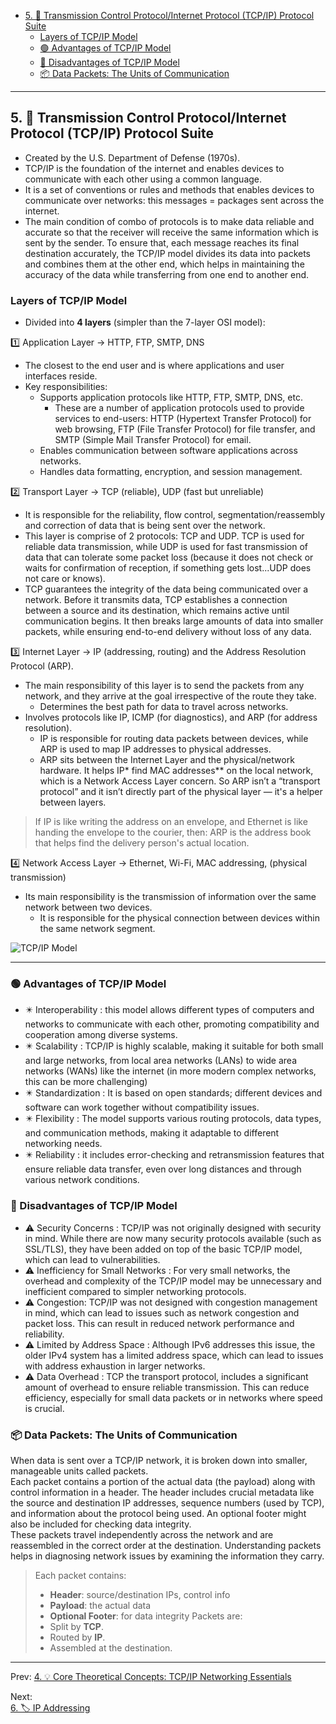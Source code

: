 - [5. 📘 Transmission Control Protocol/Internet Protocol (TCP/IP) Protocol Suite](#5--transmission-control-protocolinternet-protocol-tcpip-protocol-suite)
	- [Layers of TCP/IP Model](#layers-of-tcpip-model)
	- [🟢 Advantages of TCP/IP Model](#-advantages-of-tcpip-model)
	- [🔴 Disadvantages of TCP/IP Model](#-disadvantages-of-tcpip-model)
	- [📦 Data Packets: The Units of Communication](#-data-packets-the-units-of-communication)

---

## 5. 📘 Transmission Control Protocol/Internet Protocol (TCP/IP) Protocol Suite

- Created by the U.S. Department of Defense (1970s).
- TCP/IP is the foundation of the internet and enables devices to communicate with each other using a common language.
- It is a set of conventions or rules and methods that enables devices to communicate over networks: this messages = packages sent across the internet.
- The main condition of combo of protocols is to make data reliable and accurate so that the receiver will receive the same information which is sent by the sender. To ensure that, each message reaches its final destination accurately, the TCP/IP model divides its data into packets and combines them at the other end, which helps in maintaining the accuracy of the data while transferring from one end to another end.

### Layers of TCP/IP Model

- Divided into **4 layers** (simpler than the 7-layer OSI model):

1️⃣ Application Layer → HTTP, FTP, SMTP, DNS  


- The closest to the end user and is where applications and user interfaces reside.
- Key responsibilities:
	- Supports application protocols like HTTP, FTP, SMTP, DNS, etc.
		- These are a number of application protocols used to provide services to end-users: HTTP (Hypertext Transfer Protocol) for web browsing, FTP (File Transfer Protocol) for file transfer, and SMTP (Simple Mail Transfer Protocol) for email.
	- Enables communication between software applications across networks.
	- Handles data formatting, encryption, and session management.


2️⃣ Transport Layer → TCP (reliable), UDP (fast but unreliable)  
- It is responsible for the reliability, flow control, segmentation/reassembly and correction of data that is being sent over the network.  
- This layer is comprise of 2 protocols: TCP and UDP. TCP is used for reliable data transmission, while UDP is used for fast transmission of data that can tolerate some packet loss (because it does not check or waits for confirmation of reception, if something gets lost...UDP does not care or knows).
- TCP guarantees the integrity of the data being communicated over a network. Before it transmits data, TCP establishes a connection between a source and its destination, which remains active until communication begins. It then breaks large amounts of data into smaller packets, while ensuring end-to-end delivery without loss of any data.

3️⃣ Internet Layer → IP (addressing, routing) and the Address Resolution Protocol (ARP).
- The main responsibility of this layer is to send the packets from any network, and they arrive at the goal irrespective of the route they take.
	- Determines the best path for data to travel across networks.
- Involves protocols like IP, ICMP (for diagnostics), and ARP (for address resolution).
	- IP is responsible for routing data packets between devices, while ARP is used to map IP addresses to physical addresses.
	- ARP sits between the Internet Layer and the physical/network hardware. It helps IP* find MAC addresses** on the local network, which is a Network Access Layer concern. So ARP isn’t a “transport protocol” and it isn’t directly part of the physical layer — it's a helper between layers.
> If IP is like writing the address on an envelope, and Ethernet is like handing the envelope to the courier, then: ARP is the address book that helps find the delivery person's actual location.

4️⃣ Network Access Layer → Ethernet, Wi-Fi, MAC addressing, (physical transmission)
- Its main responsibility is the transmission of information over the same network between two devices.
	- It is responsible for the physical connection between devices within the same network segment.

![TCP/IP Model](https://media.geeksforgeeks.org/wp-content/uploads/20250503155044094249/tcp_ip-1.webp)

---

### 🟢 Advantages of TCP/IP Model
- ✴️ Interoperability : this  model allows different types of computers and networks to communicate with each other, promoting compatibility and cooperation among diverse systems.
- ✴️ Scalability : TCP/IP is highly scalable, making it suitable for both small and large networks, from local area networks (LANs) to wide area networks (WANs) like the internet (in more modern complex networks, this can be more challenging)
- ✴️ Standardization : It is based on open standards; different devices and software can work together without compatibility issues.
- ✴️ Flexibility : The model supports various routing protocols, data types, and communication methods, making it adaptable to different networking needs.
- ✴️ Reliability : it includes error-checking and retransmission features that ensure reliable data transfer, even over long distances and through various network conditions.

### 🔴 Disadvantages of TCP/IP Model
- ⚠️ Security Concerns : TCP/IP was not originally designed with security in mind. While there are now many security protocols available (such as SSL/TLS), they have been added on top of the basic TCP/IP model, which can lead to vulnerabilities.
- ⚠️ Inefficiency for Small Networks : For very small networks, the overhead and complexity of the TCP/IP model may be unnecessary and inefficient compared to simpler networking protocols.
- ⚠️ Congestion: TCP/IP was not designed with congestion management in mind, which can lead to issues such as network congestion and packet loss. This can result in reduced network performance and reliability.
- ⚠️ Limited by Address Space : Although IPv6 addresses this issue, the older IPv4 system has a limited address space, which can lead to issues with address exhaustion in larger networks.
- ⚠️ Data Overhead : TCP the transport protocol, includes a significant amount of overhead to ensure reliable transmission. This can reduce efficiency, especially for small data packets or in networks where speed is crucial.

### 📦 Data Packets: The Units of Communication
When data is sent over a TCP/IP network, it is broken down into smaller, manageable units called packets.  
Each packet contains a portion of the actual data (the payload) along with control information in a header. The header includes crucial metadata like the source and destination IP addresses, sequence numbers (used by TCP), and information about the protocol being used. An optional footer might also be included for checking data integrity.  
These packets travel independently across the network and are reassembled in the correct order at the destination. Understanding packets helps in diagnosing network issues by examining the information they carry.

> Each packet contains:
> - **Header**: source/destination IPs, control info
> - **Payload**: the actual data
> - **Optional Footer**: for data integrity
> Packets are:
> - Split by **TCP**.
> - Routed by **IP**.
> - Assembled at the destination.  

---
Prev:
[4. 💡 Core Theoretical Concepts: TCP/IP Networking Essentials](core_concepts.md#4--core-theoretical-concepts-tcpip-networking-essentials)  

Next:  
[6. 🏷️ IP Addressing](IP.md#6--ip-addressing)  